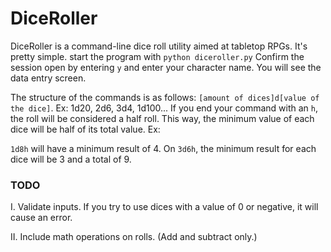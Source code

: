 # DiceRoller
DiceRoller is a command-line dice roll utility aimed at tabletop RPGs.
It's pretty simple. start the program with ```python diceroller.py```
Confirm the session open by entering ```y``` and enter your character name. You will see the data entry screen.

The structure of the commands is as follows: ```[amount of dices]d[value of the dice]```. Ex: 1d20, 2d6, 3d4, 1d100...
If you end your command with an ```h```, the roll will be considered a half roll. This way, the minimum value of each dice will be half of its total value. Ex:

```1d8h``` will have a minimum result of 4. On ```3d6h```, the minimum result for each dice will be 3 and a total of 9.

### TODO
I. Validate inputs. If you try to use dices with a value of 0 or negative, it will cause an error.

II. Include math operations on rolls. (Add and subtract only.)
